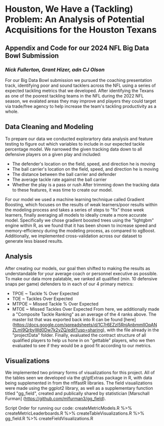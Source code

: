 # Houston, We Have a (Tackling) Problem: An Analysis of Potential Acquisitions for the Houston Texans
## Appendix and Code for our 2024 NFL Big Data Bowl Submission
### *Nick Fullerton, Grant Hizer, adn CJ Olson*

For our Big Data Bowl submission we pursued the coaching presentation track, identifying poor and sound tacklers across the NFL using a series of expected tackling metrics that we developed. After identifying the Texans as one of the poorest tackling teams in the NFL during the 2022 NFL season, we evalated areas they may improve and players they could target via trade/free agency to help increase the team's tackling productivity as a whole.

## Data Cleaning and Modeling
To prepare our data we conducted explorartory data analysis and feature testing to figure out which variables to include in our expected tackle percentage model. We narrowed the given tracking data down to all defensive players on a given play and included: 
* The defender's location on the field, speed, and direction he is moving
* The ball carrier's location on the field, speed, and direction he is moving
* The distance between the ball carrier and defender
* The average tackle rate against the ball carrier
* Whether the play is a pass or rush
After trimming down the tracking data to these features, it was time to create our model.

For our model we used a machine learning technique called Gradient Boosting, which focuses on the results of weak learners/poor results within the modeling process and takes a series of steps to "fix" those week learners, finally averaging all models to ideally create a more accurate model. Specifically we chose gradient boosted trees using the "lightgbm" engine within R, as we found that it has been shown to increase speed and memory-efficiency during the modeling process, as compared to xgBoost. Additionally, we implemented cross-validation across our dataset to generate less biased results.

## Analysis
After creating our models, our goal then shifted to making the results as understandable for your average coach or personnel executive as possible. To make our data more palatable, we ranked all qualified (min. 10 defensive snaps per game) defenders to in each of our 4 primary metrics:
* TPOE ~ Tackle % Over Expected
* TOE ~ Tackles Over Expected
* MTPOE ~ Missed Tackle % Over Expected
* MTOE ~ Missed Tackles Over Expected
From here, we additionally made a "Composite Tackle Ranking" as an average of the 4 ranks above. The master list that was exported back into R can be found [here] (https://docs.google.com/spreadsheets/d/1C7r6EZzI5RnjAnbmmlIOpANZLml9QrbyWd0Dw7k2yZQ/edit?usp=sharing), with the file already in the "projectData" folder. Finally, evaluated the contract structure of all qualified players to help us hone in on "gettable" players, who we then evaluated to see if they would be a good fit according to our metrics.

## Visualizations
We implemented two primary forms of visualizations for this project. All of the tables seen we developed via the gt/gtExtras package in R, with data being supplemented in from the nflfastR libraries. The field visualizations were made using the ggplot2 library, as well as a supplementary function titled "gg_field", created and publically shared by statistician [Marschall Furman] (https://github.com/mlfurman3/gg_field).

Script Order for running our code:
  createMetricModels.R %>% createMetricLeaderboards.R %>% createTableVisualizations.R %>% gg_field.R %>% createFieldVisualizations.R
